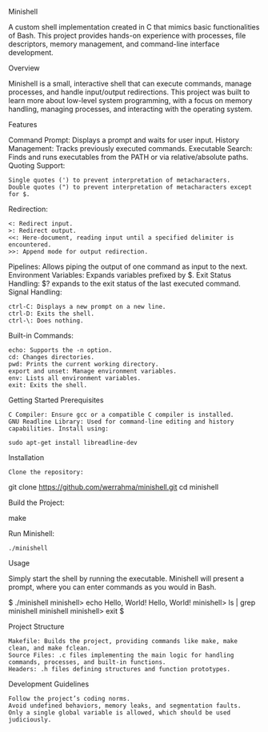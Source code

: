 Minishell



A custom shell implementation created in C that mimics basic functionalities of Bash. This project provides hands-on experience with processes, file descriptors, memory management, and command-line interface development.


Overview

Minishell is a small, interactive shell that can execute commands, manage processes, and handle input/output redirections. This project was built to learn more about low-level system programming, with a focus on memory handling, managing processes, and interacting with the operating system.

Features

Command Prompt: Displays a prompt and waits for user input.
History Management: Tracks previously executed commands.
Executable Search: Finds and runs executables from the PATH or via relative/absolute paths.
Quoting Support:

    Single quotes (') to prevent interpretation of metacharacters.
    Double quotes (") to prevent interpretation of metacharacters except for $.

Redirection:

    <: Redirect input.
    >: Redirect output.
    <<: Here-document, reading input until a specified delimiter is encountered.
    >>: Append mode for output redirection.

Pipelines: Allows piping the output of one command as input to the next.
Environment Variables: Expands variables prefixed by $.
Exit Status Handling: $? expands to the exit status of the last executed command.
Signal Handling:

    ctrl-C: Displays a new prompt on a new line.
    ctrl-D: Exits the shell.
    ctrl-\: Does nothing.

Built-in Commands:

    echo: Supports the -n option.
    cd: Changes directories.
    pwd: Prints the current working directory.
    export and unset: Manage environment variables.
    env: Lists all environment variables.
    exit: Exits the shell.
Getting Started
Prerequisites

    C Compiler: Ensure gcc or a compatible C compiler is installed.
    GNU Readline Library: Used for command-line editing and history capabilities. Install using:

    sudo apt-get install libreadline-dev

Installation

    Clone the repository:

git clone https://github.com/werrahma/minishell.git
cd minishell

Build the Project:

make

Run Minishell:

    ./minishell

Usage

Simply start the shell by running the executable. Minishell will present a prompt, where you can enter commands as you would in Bash.

$ ./minishell
minishell> echo Hello, World!
Hello, World!
minishell> ls | grep minishell
minishell
minishell> exit
$

Project Structure

    Makefile: Builds the project, providing commands like make, make clean, and make fclean.
    Source Files: .c files implementing the main logic for handling commands, processes, and built-in functions.
    Headers: .h files defining structures and function prototypes.

Development Guidelines

    Follow the project’s coding norms.
    Avoid undefined behaviors, memory leaks, and segmentation faults.
    Only a single global variable is allowed, which should be used judiciously.
